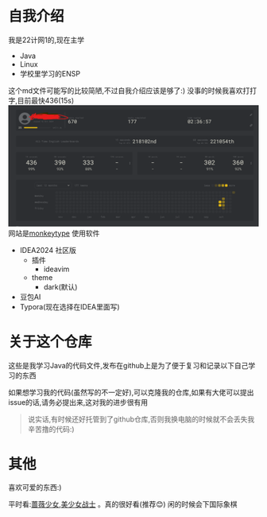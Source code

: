 # 自我介绍

我是22计网1的,现在主学

- Java
- Linux
- 学校里学习的ENSP

这个md文件可能写的比较简陋,不过自我介绍应该是够了:)
没事的时候我喜欢打打字,目前最快436(15s)
![img_9.png](img_9.png)
网站是[monkeytype](www.monkeytype.com)
使用软件

- IDEA2024 社区版
    - 插件
        - ideavim
    - theme
        - dark(默认)
- 豆包AI
- Typora(现在选择在IDEA里面写)

# 关于这个仓库

这些是我学习Java的代码文件,发布在github上是为了便于复习和记录以下自己学习的东西

如果想学习我的代码(虽然写的不一定好),可以克隆我的仓库,如果有大佬可以提出issue的话,请务必提出来,这对我的进步很有用


> 说实话,有时候还好托管到了github仓库,否则我换电脑的时候就不会丢失我辛苦撸的代码:)

# 其他

喜欢可爱的东西:)

平时看:[蔷薇少女](https://www.bilibili.com/bangumi/play/ep9702?spm_id_from=333.337.0.0&from_spmid=666.25.episode.0),[美少女战士](https://www.nyadm.net/play/6124-1-19.html)
。真的很好看(推荐😊)
闲的时候会下国际象棋
